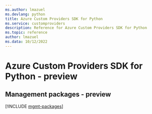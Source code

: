 ```yaml
---
ms.author: lmazuel
ms.devlang: python
title: Azure Custom Providers SDK for Python
ms.service: customproviders
description: Reference for Azure Custom Providers SDK for Python
ms.topic: reference
author: lmazuel
ms.data: 10/12/2022
---
```

# Azure Custom Providers SDK for Python - preview

## Management packages - preview
[!INCLUDE [mgmt-packages](custom-providers-mgmt-index.md)]